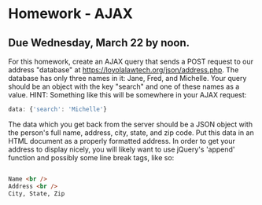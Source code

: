 # Homework - AJAX

## Due Wednesday, March 22 by noon.

For this homework, create an AJAX query that sends a POST request to our 
address "database" at  https://loyolalawtech.org/json/address.php. The database 
has only three names in it: Jane, Fred, and Michelle. Your query should be an 
object with the key "search" and one of these names as a value. HINT: Something 
like this will be somewhere in your AJAX request:

```js
data: {'search': 'Michelle'}
```

The data which you get back from the server should be a JSON object with the 
person's full name, address, city, state, and zip code.  Put this data in an 
HTML document as a properly formatted address. In order to get your address to 
display nicely, you will likely want to use jQuery's 'append' function and 
possibly some line break tags, like so:

```html

Name <br />
Address <br />
City, State, Zip
```
